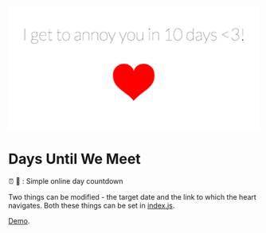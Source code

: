 <p align="center">
  <img src="/screenshot.png"/>
</p>

# Days Until We Meet
⏰ 💑 : Simple online day countdown  

Two things can be modified - the target date and the link to which the heart navigates. Both these things can be set in [index.js](https://github.com/ShivanKaul/daysuntilwemeet/blob/gh-pages/index.js). 

[Demo](http://shivankaul.com/daysuntilwemeet/).
